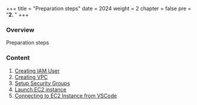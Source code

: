 +++
title = "Preparation steps"
date = 2024
weight = 2
chapter = false
pre = "<b>2. </b>"
+++
### Overview
Preparation steps

### Content
1. [Creating IAM User](1-CreatingIAMUser)
2. [Creating VPC](2-CreatingVPC)
3. [Setup Security Groups](3-SetupSecurityGroups)
4. [Launch EC2 instance](4-LaunchEC2Instance)
5. [Connecting to EC2 Instance from VSCode](5-ConnectToEC2fromVSCode)
